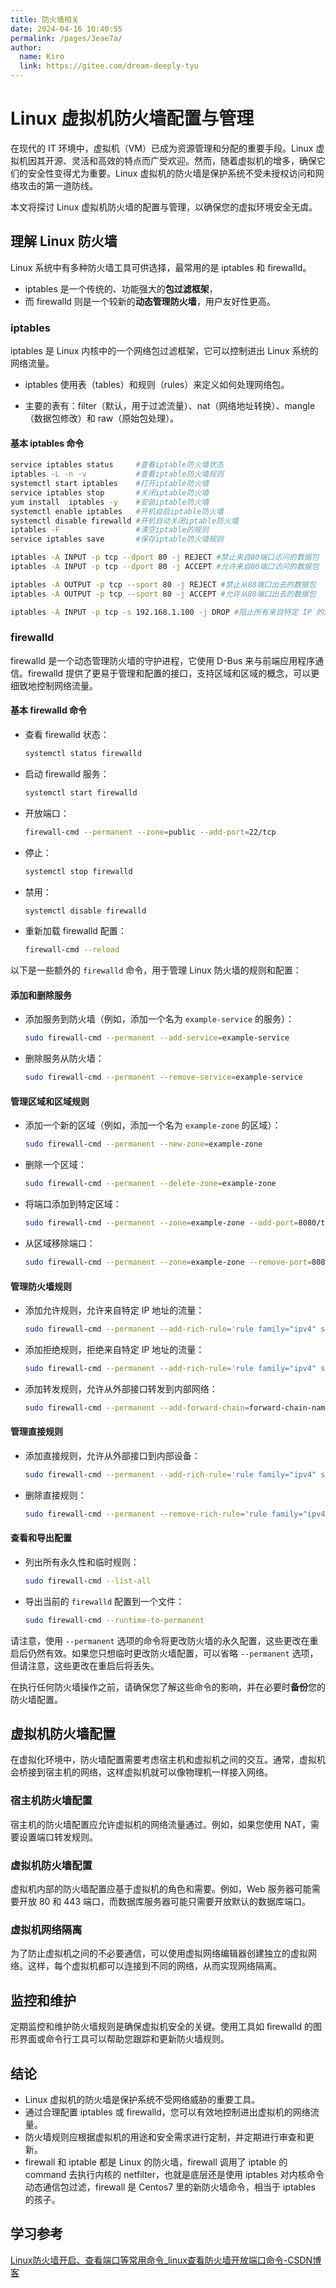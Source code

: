 ```yaml
---
title: 防火墙相关
date: 2024-04-16 10:40:55
permalink: /pages/3eae7a/
author: 
  name: Kiro
  link: https://gitee.com/dream-deeply-tyu
---
```

# Linux 虚拟机防火墙配置与管理

在现代的 IT 环境中，虚拟机（VM）已成为资源管理和分配的重要手段。Linux 虚拟机因其开源、灵活和高效的特点而广受欢迎。然而，随着虚拟机的增多，确保它们的安全性变得尤为重要。Linux 虚拟机的防火墙是保护系统不受未授权访问和网络攻击的第一道防线。

本文将探讨 Linux 虚拟机防火墙的配置与管理，以确保您的虚拟环境安全无虞。

## 理解 Linux 防火墙

Linux 系统中有多种防火墙工具可供选择，最常用的是 iptables 和 firewalld。

- iptables 是一个传统的、功能强大的**包过滤框架**，
- 而 firewalld 则是一个较新的**动态管理防火墙**，用户友好性更高。

### iptables

iptables 是 Linux 内核中的一个网络包过滤框架，它可以控制进出 Linux 系统的网络流量。

- iptables 使用表（tables）和规则（rules）来定义如何处理网络包。

- 主要的表有：filter（默认，用于过滤流量）、nat（网络地址转换）、mangle（数据包修改）和 raw（原始包处理）。

#### 基本 iptables 命令

```bash
service iptables status 	#查看iptable防火墙状态
iptables -L -n -v			#查看iptable防火墙规则
systemctl start iptables	#打开iptable防火墙
service iptables stop	    #关闭iptable防火墙
yum install  iptables -y	#安装iptable防火墙
systemctl enable iptables	#开机自启iptable防火墙
systemctl disable firewalld	#开机自动关闭iptable防火墙
iptables -F					#清空iptable的规则
service iptables save  		#保存iptable防火墙规则

iptables -A INPUT -p tcp --dport 80 -j REJECT #禁止来自80端口访问的数据包
iptables -A INPUT -p tcp --dport 80 -j ACCEPT #允许来自80端口访问的数据包

iptables -A OUTPUT -p tcp --sport 80 -j REJECT #禁止从80端口出去的数据包
iptables -A OUTPUT -p tcp --sport 80 -j ACCEPT #允许从80端口出去的数据包

iptables -A INPUT -p tcp -s 192.168.1.100 -j DROP #阻止所有来自特定 IP 的流量
```



### firewalld

firewalld 是一个动态管理防火墙的守护进程，它使用 D-Bus 来与前端应用程序通信。firewalld 提供了更易于管理和配置的接口，支持区域和区域的概念，可以更细致地控制网络流量。

#### 基本 firewalld 命令

- 查看 firewalld 状态：

  ```bash
  systemctl status firewalld
  ```

- 启动 firewalld 服务：

  ```bash
  systemctl start firewalld
  ```

- 开放端口：

  ```bash
  firewall-cmd --permanent --zone=public --add-port=22/tcp
  ```

- 停止：

  ```bash
  systemctl stop firewalld
  ```
  
- 禁用：

  ```bash
  systemctl disable firewalld
  ```
  
- 重新加载 firewalld 配置：

  ```bash
  firewall-cmd --reload
  ```

以下是一些额外的 `firewalld` 命令，用于管理 Linux 防火墙的规则和配置：

#### 添加和删除服务

- 添加服务到防火墙（例如，添加一个名为 `example-service` 的服务）：

  ```bash
  sudo firewall-cmd --permanent --add-service=example-service
  ```

- 删除服务从防火墙：

  ```bash
  sudo firewall-cmd --permanent --remove-service=example-service
  ```

#### 管理区域和区域规则

- 添加一个新的区域（例如，添加一个名为 `example-zone` 的区域）：

  ```bash
  sudo firewall-cmd --permanent --new-zone=example-zone
  ```

- 删除一个区域：

  ```bash
  sudo firewall-cmd --permanent --delete-zone=example-zone
  ```

- 将端口添加到特定区域：

  ```bash
  sudo firewall-cmd --permanent --zone=example-zone --add-port=8080/tcp
  ```

- 从区域移除端口：

  ```bash
  sudo firewall-cmd --permanent --zone=example-zone --remove-port=8080/tcp
  ```

#### 管理防火墙规则

- 添加允许规则，允许来自特定 IP 地址的流量：

  ```bash
  sudo firewall-cmd --permanent --add-rich-rule='rule family="ipv4" source address="192.168.1.100" accept'
  ```

- 添加拒绝规则，拒绝来自特定 IP 地址的流量：

  ```bash
  sudo firewall-cmd --permanent --add-rich-rule='rule family="ipv4" source address="192.168.1.100" drop'
  ```

- 添加转发规则，允许从外部接口转发到内部网络：

  ```bash
  sudo firewall-cmd --permanent --add-forward-chain=forward-chain-name
  ```

#### 管理直接规则

- 添加直接规则，允许从外部接口到内部设备：

  ```bash
  sudo firewall-cmd --permanent --add-rich-rule='rule family="ipv4" source address="192.168.1.0/24" destination address="10.0.0.1" accept'
  ```

- 删除直接规则：

  ```bash
  sudo firewall-cmd --permanent --remove-rich-rule='rule family="ipv4" source address="192.168.1.0/24" destination address="10.0.0.1" accept'
  ```

#### 查看和导出配置

- 列出所有永久性和临时规则：

  ```bash
  sudo firewall-cmd --list-all
  ```

- 导出当前的 `firewalld` 配置到一个文件：

  ```bash
  sudo firewall-cmd --runtime-to-permanent
  ```

请注意，使用 `--permanent` 选项的命令将更改防火墙的永久配置，这些更改在重启后仍然有效。如果您只想临时更改防火墙配置，可以省略 `--permanent` 选项，但请注意，这些更改在重启后将丢失。

在执行任何防火墙操作之前，请确保您了解这些命令的影响，并在必要时**备份**您的防火墙配置。

## 虚拟机防火墙配置

在虚拟化环境中，防火墙配置需要考虑宿主机和虚拟机之间的交互。通常，虚拟机会桥接到宿主机的网络，这样虚拟机就可以像物理机一样接入网络。

### 宿主机防火墙配置

宿主机的防火墙配置应允许虚拟机的网络流量通过。例如，如果您使用 NAT，需要设置端口转发规则。

### 虚拟机防火墙配置

虚拟机内部的防火墙配置应基于虚拟机的角色和需要。例如，Web 服务器可能需要开放 80 和 443 端口，而数据库服务器可能只需要开放默认的数据库端口。

### 虚拟机网络隔离

为了防止虚拟机之间的不必要通信，可以使用虚拟网络编辑器创建独立的虚拟网络。这样，每个虚拟机都可以连接到不同的网络，从而实现网络隔离。

## 监控和维护

定期监控和维护防火墙规则是确保虚拟机安全的关键。使用工具如 firewalld 的图形界面或命令行工具可以帮助您跟踪和更新防火墙规则。

## 结论

- Linux 虚拟机的防火墙是保护系统不受网络威胁的重要工具。
- 通过合理配置 iptables 或 firewalld，您可以有效地控制进出虚拟机的网络流量。
- 防火墙规则应根据虚拟机的用途和安全需求进行定制，并定期进行审查和更新。
- firewall 和 iptable 都是 Linux 的防火墙，firewall 调用了 iptable 的 command 去执行内核的 netfilter，也就是底层还是使用 iptables 对内核命令动态通信包过滤，firewall 是 Centos7 里的新防火墙命令，相当于 iptables 的孩子。






## 学习参考

[Linux防火墙开启、查看端口等常用命令_linux查看防火墙开放端口命令-CSDN博客](https://blog.csdn.net/qq_41521180/article/details/90311477)